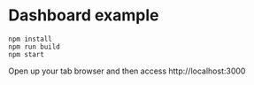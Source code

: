 # Dashboard example

```
npm install
npm run build
npm start
```

Open up your tab browser and then access http://localhost:3000 